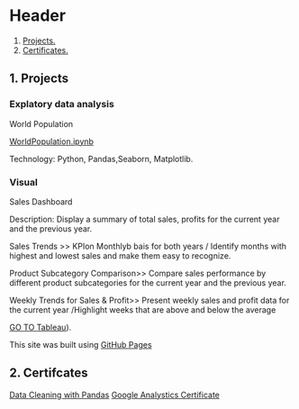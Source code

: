 # Header


1. [ Projects. ](#desc)
2. [ Certificates. ](#usage)

<a name="desc"></a>
## 1. Projects


### Explatory data analysis 

World Population
 
 [WorldPopulation.ipynb](https://github.com/HabibaAkl1/Habiba-s-Project/blob/main/WorldPopulation.ipynb)

Technology: Python, Pandas,Seaborn, Matplotlib.


### Visual
Sales Dashboard

Description:
Display a summary of total sales, profits  for the current year and the previous year.

Sales Trends >> KPIon Monthlyb bais for both years / Identify months with highest and lowest sales and make them easy to recognize.

Product Subcategory Comparison>> Compare sales performance by different product subcategories for the current year and the previous year.


Weekly Trends for Sales & Profit>> Present weekly sales and profit data for the current year /Highlight weeks that are above and below the average

[GO TO Tableau](https://public.tableau.com/app/profile/habiba.akl/viz/SalesDashboard_17141692655530/SalesDashboard?publish=yes&fbclid=IwZXh0bgNhZW0CMTAAAR3ttLk5yvT5L3YU5NVqmN0Wfe61UoTLXjYJO8_1L7dpu22q2c3VXHp3RU0_aem_AfhenYl5BhuyXZHo8MZH8-cVy2MXvV-XD1svR2RY2QXFI5vMokKdb9K7PouS91nR3cEJfQXKXlyZo6SWzrm-80dA)).

  This site was built using [GitHub Pages](https://pages.github.com/)

<a name="usage"></a>
## 2. Certifcates
 [Data Cleaning with Pandas](https://drive.google.com/file/d/1e6r95cjDfMYxtJmgPrSe6CK6-RXrjX5D/view)
 [Google Analystics Certificate](https://drive.google.com/file/d/1wFU3I4iG7E9TgBabyTgJiNUbT4clwz-V/view)

